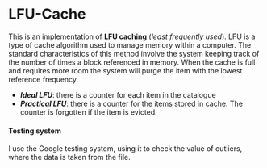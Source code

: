 # LFU-Cache
This is an implementation of **LFU caching** (*least frequently used*). LFU is a type of cache algorithm used to manage memory within a computer. The standard characteristics of this method involve the system keeping track of the number of times a block referenced in memory. When the cache is full and requires more room the system will purge the item with the lowest reference frequency.

- ***Ideal LFU***: there is a counter for each item in the catalogue
- ***Practical LFU***: there is a counter for the items stored in cache. The counter is forgotten if the item is evicted.

#### Testing system
I use the Google testing system, using it to check the value of outliers, where the data is taken from the file.
